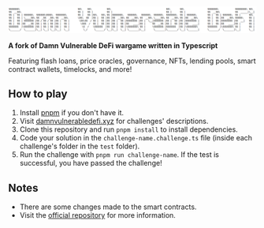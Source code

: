 ![](cover.png)

**A fork of Damn Vulnerable DeFi wargame written in Typescript**

Featuring flash loans, price oracles, governance, NFTs, lending pools, smart contract wallets, timelocks, and more!

## How to play

1. Install [pnpm](https://pnpm.io) if you don't have it.
2. Visit [damnvulnerabledefi.xyz](https://damnvulnerabledefi.xyz) for challenges' descriptions.
3. Clone this repository and run `pnpm install` to install dependencies.
4. Code your solution in the `challenge-name.challenge.ts` file (inside each challenge's folder in the `test` folder).
5. Run the challenge with `pnpm run challenge-name`. If the test is successful, you have passed the challenge!

## Notes

- There are some changes made to the smart contracts.
- Visit the [official repository](https://github.com/tinchoabbate/damn-vulnerable-defi/tree/v3.0.0) for more information.
